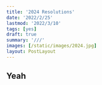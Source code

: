 ```yaml
---
title: '2024 Resolutions'
date: '2022/2/25'
lastmod: '2022/3/10'
tags: [yes]
draft: true
summary: '///'
images: [/static/images/2024.jpg]
layout: PostLayout
---
```


## Yeah
